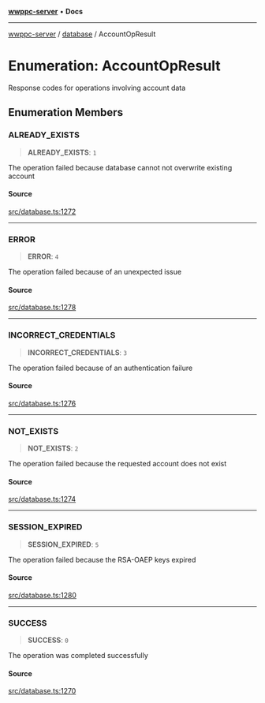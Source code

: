 [**wwppc-server**](../../README.md) • **Docs**

***

[wwppc-server](../../modules.md) / [database](../README.md) / AccountOpResult

# Enumeration: AccountOpResult

Response codes for operations involving account data

## Enumeration Members

### ALREADY\_EXISTS

> **ALREADY\_EXISTS**: `1`

The operation failed because database cannot not overwrite existing account

#### Source

[src/database.ts:1272](https://github.com/WWPPC/WWPPC-server/blob/ad5cd9fce3d5cf381927c08c4923fceefb2a5362/src/database.ts#L1272)

***

### ERROR

> **ERROR**: `4`

The operation failed because of an unexpected issue

#### Source

[src/database.ts:1278](https://github.com/WWPPC/WWPPC-server/blob/ad5cd9fce3d5cf381927c08c4923fceefb2a5362/src/database.ts#L1278)

***

### INCORRECT\_CREDENTIALS

> **INCORRECT\_CREDENTIALS**: `3`

The operation failed because of an authentication failure

#### Source

[src/database.ts:1276](https://github.com/WWPPC/WWPPC-server/blob/ad5cd9fce3d5cf381927c08c4923fceefb2a5362/src/database.ts#L1276)

***

### NOT\_EXISTS

> **NOT\_EXISTS**: `2`

The operation failed because the requested account does not exist

#### Source

[src/database.ts:1274](https://github.com/WWPPC/WWPPC-server/blob/ad5cd9fce3d5cf381927c08c4923fceefb2a5362/src/database.ts#L1274)

***

### SESSION\_EXPIRED

> **SESSION\_EXPIRED**: `5`

The operation failed because the RSA-OAEP keys expired

#### Source

[src/database.ts:1280](https://github.com/WWPPC/WWPPC-server/blob/ad5cd9fce3d5cf381927c08c4923fceefb2a5362/src/database.ts#L1280)

***

### SUCCESS

> **SUCCESS**: `0`

The operation was completed successfully

#### Source

[src/database.ts:1270](https://github.com/WWPPC/WWPPC-server/blob/ad5cd9fce3d5cf381927c08c4923fceefb2a5362/src/database.ts#L1270)
